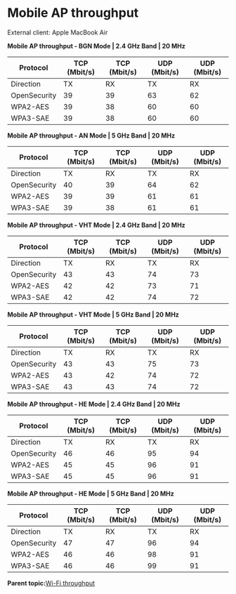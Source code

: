 # Mobile AP throughput

External client: Apple MacBook Air

**Mobile AP throughput - BGN Mode | 2.4 GHz Band | 20 MHz**

|Protocol|TCP \(Mbit/s\)|TCP \(Mbit/s\)|UDP \(Mbit/s\)|UDP \(Mbit/s\)|
|--------|--------------|--------------|--------------|--------------|
|Direction|TX|RX|TX|RX|
|OpenSecurity|39|39|63|62|
|WPA2-AES|39|38|60|60|
|WPA3-SAE|39|38|60|60|

**Mobile AP throughput - AN Mode | 5 GHz Band | 20 MHz**

|Protocol|TCP \(Mbit/s\)|TCP \(Mbit/s\)|UDP \(Mbit/s\)|UDP \(Mbit/s\)|
|--------|--------------|--------------|--------------|--------------|
|Direction|TX|RX|TX|RX|
|OpenSecurity|40|39|64|62|
|WPA2-AES|39|39|61|61|
|WPA3-SAE|39|38|61|61|

**Mobile AP throughput - VHT Mode | 2.4 GHz Band | 20 MHz**

|Protocol|TCP \(Mbit/s\)|TCP \(Mbit/s\)|UDP \(Mbit/s\)|UDP \(Mbit/s\)|
|--------|--------------|--------------|--------------|--------------|
|Direction|TX|RX|TX|RX|
|OpenSecurity|43|43|74|73|
|WPA2-AES|42|42|73|71|
|WPA3-SAE|42|42|74|72|

**Mobile AP throughput - VHT Mode | 5 GHz Band | 20 MHz**

|Protocol|TCP \(Mbit/s\)|TCP \(Mbit/s\)|UDP \(Mbit/s\)|UDP \(Mbit/s\)|
|--------|--------------|--------------|--------------|--------------|
|Direction|TX|RX|TX|RX|
|OpenSecurity|43|43|75|73|
|WPA2-AES|43|42|74|72|
|WPA3-SAE|43|43|74|72|

**Mobile AP throughput - HE Mode | 2.4 GHz Band | 20 MHz**

|Protocol|TCP \(Mbit/s\)|TCP \(Mbit/s\)|UDP \(Mbit/s\)|UDP \(Mbit/s\)|
|--------|--------------|--------------|--------------|--------------|
|Direction|TX|RX|TX|RX|
|OpenSecurity|46|46|95|94|
|WPA2-AES|45|45|96|91|
|WPA3-SAE|45|45|96|91|

**Mobile AP throughput - HE Mode | 5 GHz Band | 20 MHz**

|Protocol|TCP \(Mbit/s\)|TCP \(Mbit/s\)|UDP \(Mbit/s\)|UDP \(Mbit/s\)|
|--------|--------------|--------------|--------------|--------------|
|Direction|TX|RX|TX|RX|
|OpenSecurity|47|47|96|94|
|WPA2-AES|46|46|98|91|
|WPA3-SAE|46|46|99|91|

**Parent topic:**[Wi-Fi throughput](../topics/wi-fi_throughput_06.md)

